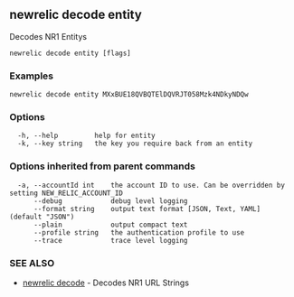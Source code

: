 ## newrelic decode entity

Decodes NR1 Entitys 

```
newrelic decode entity [flags]
```

### Examples

```
newrelic decode entity MXxBUE18QVBQTElDQVRJT058Mzk4NDkyNDQw
```

### Options

```
  -h, --help         help for entity
  -k, --key string   the key you require back from an entity
```

### Options inherited from parent commands

```
  -a, --accountId int    the account ID to use. Can be overridden by setting NEW_RELIC_ACCOUNT_ID
      --debug            debug level logging
      --format string    output text format [JSON, Text, YAML] (default "JSON")
      --plain            output compact text
      --profile string   the authentication profile to use
      --trace            trace level logging
```

### SEE ALSO

* [newrelic decode](newrelic_decode.md)	 - Decodes NR1 URL Strings 

